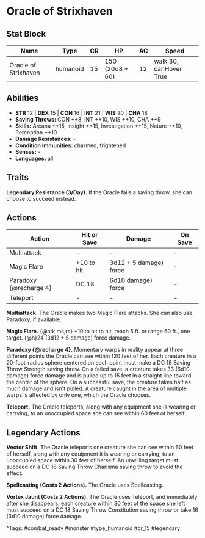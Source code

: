 # Oracle of Strixhaven

## Stat Block

| Name | Type | CR | HP | AC | Speed |
|------|------|----|----|----|-------|
| Oracle of Strixhaven | humanoid | 15 | 150 (20d8 + 60) | 12 | walk 30, canHover True |

## Abilities

- **STR** 12 | **DEX** 15 | **CON** 16 | **INT** 21 | **WIS** 20 | **CHA** 18
- **Saving Throws:** CON ++8, INT ++10, WIS ++10, CHA ++9  
- **Skills:** Arcana ++15, Insight ++15, Investigation ++15, Nature ++10, Perception ++10  
- **Damage Resistances:** -  
- **Condition Immunities:** charmed, frightened  
- **Senses:** -  
- **Languages:** all

## Traits

**Legendary Resistance (3/Day).** If the Oracle fails a saving throw, she can choose to succeed instead.


## Actions

| Action | Hit or Save | Damage | On Save |
|--------|--------------|--------|----------|
| Multiattack | - | - | - |
| Magic Flare | +10 to hit | 3d12 + 5 damage) force | - |
| Paradoxy {@recharge 4} | DC 18 | 6d10 damage) force | - |
| Teleport | - | - | - |

**Multiattack.** The Oracle makes two Magic Flare attacks. She can also use Paradoxy, if available.

**Magic Flare.** {@atk ms,rs} +10 to hit to hit, reach 5 ft. or range 60 ft., one target. {@h}24 (3d12 + 5 damage) force damage.

**Paradoxy {@recharge 4}.** Momentary warps in reality appear at three different points the Oracle can see within 120 feet of her. Each creature in a 20-foot-radius sphere centered on each point must make a DC 18 Saving Throw Strength saving throw. On a failed save, a creature takes 33 (6d10 damage) force damage and is pulled up to 15 feet in a straight line toward the center of the sphere. On a successful save, the creature takes half as much damage and isn't pulled. A creature caught in the area of multiple warps is affected by only one, which the Oracle chooses.

**Teleport.** The Oracle teleports, along with any equipment she is wearing or carrying, to an unoccupied space she can see within 60 feet of herself.

## Legendary Actions

**Vector Shift.** The Oracle teleports one creature she can see within 60 feet of herself, along with any equipment it is wearing or carrying, to an unoccupied space within 30 feet of herself. An unwilling target must succeed on a DC 18 Saving Throw Charisma saving throw to avoid the effect.

**Spellcasting (Costs 2 Actions).** The Oracle uses Spellcasting.

**Vortex Jaunt (Costs 2 Actions).** The Oracle uses Teleport, and immediately after she disappears, each creature within 30 feet of the space she left must succeed on a DC 18 Saving Throw Constitution saving throw or take 16 (3d10 damage) force damage.



^Tags: #combat_ready #monster #type_humanoid #cr_15 #legendary